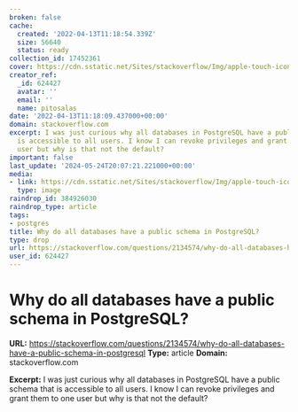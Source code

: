 ```yaml
---
broken: false
cache:
  created: '2022-04-13T11:18:54.339Z'
  size: 56640
  status: ready
collection_id: 17452361
cover: https://cdn.sstatic.net/Sites/stackoverflow/Img/apple-touch-icon@2.png?v=73d79a89bded
creator_ref:
  _id: 624427
  avatar: ''
  email: ''
  name: pitosalas
date: '2022-04-13T11:18:09.437000+00:00'
domain: stackoverflow.com
excerpt: I was just curious why all databases in PostgreSQL have a public schema that
  is accessible to all users. I know I can revoke privileges and grant them to one
  user but why is that not the default?
important: false
last_update: '2024-05-24T20:07:21.221000+00:00'
media:
- link: https://cdn.sstatic.net/Sites/stackoverflow/Img/apple-touch-icon@2.png?v=73d79a89bded
  type: image
raindrop_id: 384926030
raindrop_type: article
tags:
- postgres
title: Why do all databases have a public schema in PostgreSQL?
type: drop
url: https://stackoverflow.com/questions/2134574/why-do-all-databases-have-a-public-schema-in-postgresql
user_id: 624427
---
```


# Why do all databases have a public schema in PostgreSQL?

**URL:** https://stackoverflow.com/questions/2134574/why-do-all-databases-have-a-public-schema-in-postgresql
**Type:** article
**Domain:** stackoverflow.com

**Excerpt:** I was just curious why all databases in PostgreSQL have a public schema that is accessible to all users. I know I can revoke privileges and grant them to one user but why is that not the default?
